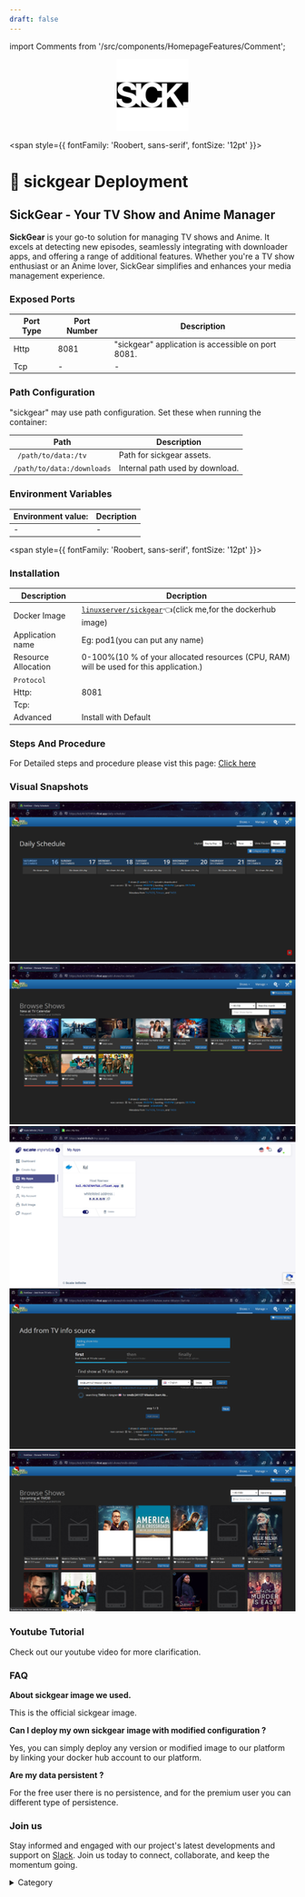 ```yaml
---
draft: false
---
```

import Comments from '/src/components/HomepageFeatures/Comment';

<p align="center">
  <img src="/img/4443.png" alt="Alt Text" width="25%"/>
</p> 

<span style={{ fontFamily: 'Roobert, sans-serif', fontSize: '12pt' }}>


# 🎵 sickgear Deployment

## SickGear - Your TV Show and Anime Manager

**SickGear** is your go-to solution for managing TV shows and Anime. It excels at detecting new episodes, seamlessly integrating with downloader apps, and offering a range of additional features. Whether you're a TV show enthusiast or an Anime lover, SickGear simplifies and enhances your media management experience.


### Exposed Ports

| Port Type | Port Number | Description                                   |
| --------- | ----------- | --------------------------------------------- |
| Http      | 8081        | "sickgear" application is accessible on port 8081. |
| Tcp       | -           | -             |

### Path Configuration

"sickgear" may use path configuration. Set these when running the container:

| Path                          | Description                         |
| ----------------------------- | ----------------------------------- |
| ` /path/to/data:/tv`        | Path for sickgear assets.            |
| `/path/to/data:/downloads`                     | Internal path used by download.      |


### Environment Variables


|   **Environment value:**          | Decription                                                                                                               | 
| --------------------- | ------                                                                                                                   | 
|-       |  -                              |

</span>


<span style={{ fontFamily: 'Roobert, sans-serif', fontSize: '12pt' }}>

### Installation

|  Description          | Decription                                                                                                               | 
| --------------------- | ------                                                                                                                   | 
| Docker Image          |  [`linuxserver/sickgear`](https://hub.docker.com/r/linuxserver/sickgear)👈(click me,for the dockerhub image)                                   |
| Application name      |  Eg: pod1(you can put any name)                                                                                        | 
| Resource Allocation   |  0-100%(10 % of your allocated resources (CPU, RAM) will be used for this application.)                                  | 
| `Protocol`            |                                                                                                                          | 
|  Http:                | 8081                                                                                                                     |
|  Tcp:                 |                                                                                                                          | 
|    Advanced           |    Install with Default                                                                                                  |




### Steps And Procedure

For Detailed steps and procedure please vist this page: [Click here](https://techscaleinfinite.github.io/introduction/cloud-float/Steps%20and%20procedure)



### Visual Snapshots

![Alt Text](/img/y4.png)
![Alt Text](/img/y44.png)
![Alt Text](/img/y433.png)
![Alt Text](/img/y442.png)
![Alt Text](/img/y4424.png)


### Youtube Tutorial&#x20;

Check out our youtube video for more clarification.



### FAQ

**About sickgear image we used.**

This is the official sickgear image.

**Can I deploy my own sickgear image with modified configuration ?**

Yes, you can simply deploy any version or modified image to our platform by linking your docker hub account to our platform.

**Are my data persistent ?**

For the free user there is no persistence, and for the premium user you can different type of persistence.

### Join us

Stay informed and engaged with our project's latest developments and support on [Slack](https://app.slack.com/client/T04QS32JX6E/C04QKEWE146). Join us today to connect, collaborate, and keep the momentum going.

<details>

<summary>Category</summary>

Kubernetes, cloud computing, DevOps, cloud services, hosting platform, container orchestration, cloud infrastructure, cloud deployment, cloud management, cloud technology, cloud solutions, , media, entertainment

</details>

</span>

<Comments />